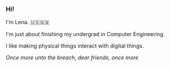 ### Hi!

I'm Lena. 🇺🇸🇬🇧

I'm just about finishing my undergrad in Computer Engineering.

I like making physical things interact with digital things.

*Once more unto the breach, dear friends, once more*
